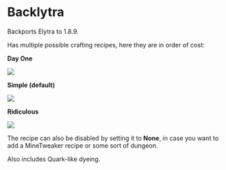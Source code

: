 # Backlytra

Backports Elytra to 1.8.9.

Has multiple possible crafting recipes, here they are in order of cost:

**Day One**

![](https://raw.githubusercontent.com/unascribed/Backlytra/master/recipes/dayone.png)

**Simple (default)**

![](https://raw.githubusercontent.com/unascribed/Backlytra/master/recipes/simple.png)

**Ridiculous**

![](https://raw.githubusercontent.com/unascribed/Backlytra/master/recipes/ridiculous.png)

The recipe can also be disabled by setting it to **None**, in case you want to add a MineTweaker recipe or some sort of dungeon.

Also includes Quark-like dyeing.
